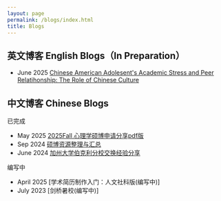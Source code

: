 ```yaml
---
layout: page
permalink: /blogs/index.html
title: Blogs
---
```


## 英文博客 English Blogs（In Preparation）

- June 2025 [Chinese American Adolesent's Academic Stress and Peer Relatihonship: The Role of Chinese Culture]()

## 中文博客 Chinese Blogs

已完成
- May 2025 [2025Fall 心理学硕博申请分享pdf版](https://clydepsychology.github.io/blogs/graduateschoolapplication.pdf)
- Sep 2024 [硕博资源整理与汇总]()
- June 2024 [加州大学伯克利分校交换经验分享](https://clydepsychology.github.io/blogs/berkeleyexchange.md)

编写中
- April 2025 [学术简历制作入门：人文社科版(编写中)]
- July 2023 [剑桥暑校(编写中)]


